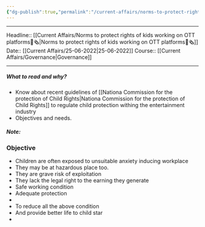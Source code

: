 ```yaml
---
{"dg-publish":true,"permalink":"/current-affairs/norms-to-protect-rights-of-kids-working-on-ott-platforms/","dgHomeLink":true,"dgPassFrontmatter":false}
---
```


----
Headline:: [[Current Affairs/Norms to protect rights of kids working on OTT platforms📰🗞️|Norms to protect rights of kids working on OTT platforms📰🗞️]]
Date:: [[Current Affairs/25-06-2022|25-06-2022]]
Course:: [[Current Affairs/Governance|Governance]] 


----
##### What to read and why? 
- Know about recent guidelines of [[Nationa Commission for the protection of Child Rights|Nationa Commission for the protection of Child Rights]] to regulate child protection withing the entertainment industry
- Objectives and needs. 

##### Note: 
### Objective 
- Children are often exposed to unsuitable anxiety inducing workplace 
- They may be at hazardous place too. 
- They are grave risk of exploitation 
- They lack the legal right to the earning they generate 
- Safe working condition 
- Adequate protection 
- 
- To reduce all the above condition 
- And provide better life to child star 
- 
